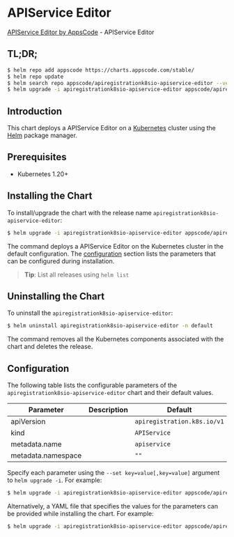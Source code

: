 # APIService Editor

[APIService Editor by AppsCode](https://appscode.com) - APIService Editor

## TL;DR;

```bash
$ helm repo add appscode https://charts.appscode.com/stable/
$ helm repo update
$ helm search repo appscode/apiregistrationk8sio-apiservice-editor --version=v0.15.0
$ helm upgrade -i apiregistrationk8sio-apiservice-editor appscode/apiregistrationk8sio-apiservice-editor -n default --create-namespace --version=v0.15.0
```

## Introduction

This chart deploys a APIService Editor on a [Kubernetes](http://kubernetes.io) cluster using the [Helm](https://helm.sh) package manager.

## Prerequisites

- Kubernetes 1.20+

## Installing the Chart

To install/upgrade the chart with the release name `apiregistrationk8sio-apiservice-editor`:

```bash
$ helm upgrade -i apiregistrationk8sio-apiservice-editor appscode/apiregistrationk8sio-apiservice-editor -n default --create-namespace --version=v0.15.0
```

The command deploys a APIService Editor on the Kubernetes cluster in the default configuration. The [configuration](#configuration) section lists the parameters that can be configured during installation.

> **Tip**: List all releases using `helm list`

## Uninstalling the Chart

To uninstall the `apiregistrationk8sio-apiservice-editor`:

```bash
$ helm uninstall apiregistrationk8sio-apiservice-editor -n default
```

The command removes all the Kubernetes components associated with the chart and deletes the release.

## Configuration

The following table lists the configurable parameters of the `apiregistrationk8sio-apiservice-editor` chart and their default values.

|     Parameter      | Description |                Default                 |
|--------------------|-------------|----------------------------------------|
| apiVersion         |             | <code>apiregistration.k8s.io/v1</code> |
| kind               |             | <code>APIService</code>                |
| metadata.name      |             | <code>apiservice</code>                |
| metadata.namespace |             | <code>""</code>                        |


Specify each parameter using the `--set key=value[,key=value]` argument to `helm upgrade -i`. For example:

```bash
$ helm upgrade -i apiregistrationk8sio-apiservice-editor appscode/apiregistrationk8sio-apiservice-editor -n default --create-namespace --version=v0.15.0 --set apiVersion=apiregistration.k8s.io/v1
```

Alternatively, a YAML file that specifies the values for the parameters can be provided while
installing the chart. For example:

```bash
$ helm upgrade -i apiregistrationk8sio-apiservice-editor appscode/apiregistrationk8sio-apiservice-editor -n default --create-namespace --version=v0.15.0 --values values.yaml
```
